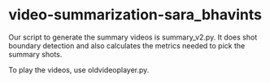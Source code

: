 # video-summarization-sara_bhavints

Our script to generate the summary videos is summary_v2.py. It does shot boundary detection and
also calculates the metrics needed to pick the summary shots.

To play the videos, use oldvideoplayer.py.